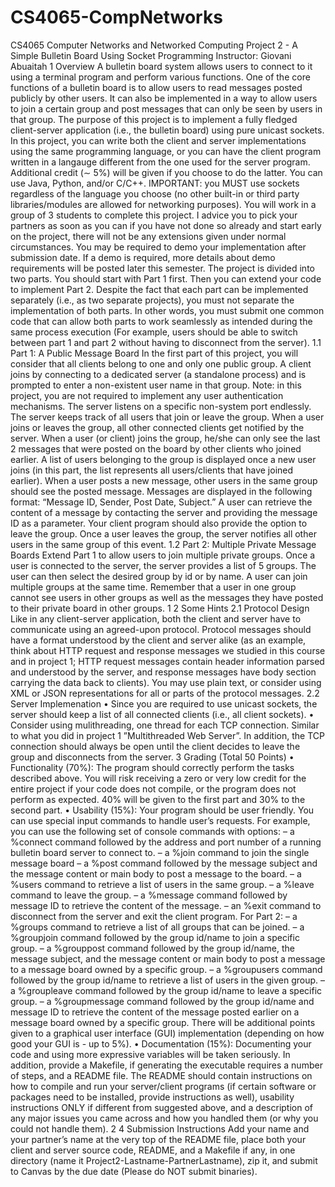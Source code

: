 # CS4065-CompNetworks
CS4065 Computer Networks and Networked Computing
Project 2 - A Simple Bulletin Board Using Socket Programming
Instructor: Giovani Abuaitah
1 Overview
A bulletin board system allows users to connect to it using a terminal program and perform various functions. One
of the core functions of a bulletin board is to allow users to read messages posted publicly by other users. It can also
be implemented in a way to allow users to join a certain group and post messages that can only be seen by users
in that group. The purpose of this project is to implement a fully fledged client-server application (i.e., the bulletin
board) using pure unicast sockets. In this project, you can write both the client and server implementations using
the same programming language, or you can have the client program written in a langauge different from the one
used for the server program. Additional credit (∼ 5%) will be given if you choose to do the latter. You can use
Java, Python, and/or C/C++. IMPORTANT: you MUST use sockets regardless of the language you choose
(no other built-in or third party libraries/modules are allowed for networking purposes). You will work in a group
of 3 students to complete this project. I advice you to pick your partners as soon as you can if you have not done
so already and start early on the project, there will not be any extensions given under normal circumstances. You
may be required to demo your implementation after submission date. If a demo is required, more details about
demo requirements will be posted later this semester.
The project is divided into two parts. You should start with Part 1 first. Then you can extend your code to
implement Part 2. Despite the fact that each part can be implemented separately (i.e., as two separate projects),
you must not separate the implementation of both parts. In other words, you must submit one common code that
can allow both parts to work seamlessly as intended during the same process execution (For example, users should
be able to switch between part 1 and part 2 without having to disconnect from the server).
1.1 Part 1: A Public Message Board
In the first part of this project, you will consider that all clients belong to one and only one public group. A client
joins by connecting to a dedicated server (a standalone process) and is prompted to enter a non-existent user name
in that group. Note: in this project, you are not required to implement any user authentication mechanisms. The
server listens on a specific non-system port endlessly. The server keeps track of all users that join or leave the group.
When a user joins or leaves the group, all other connected clients get notified by the server. When a user (or client)
joins the group, he/she can only see the last 2 messages that were posted on the board by other clients who joined
earlier. A list of users belonging to the group is displayed once a new user joins (in this part, the list represents all
users/clients that have joined earlier). When a user posts a new message, other users in the same group should see
the posted message. Messages are displayed in the following format: “Message ID, Sender, Post Date, Subject.” A
user can retrieve the content of a message by contacting the server and providing the message ID as a parameter.
Your client program should also provide the option to leave the group. Once a user leaves the group, the server
notifies all other users in the same group of this event.
1.2 Part 2: Multiple Private Message Boards
Extend Part 1 to allow users to join multiple private groups. Once a user is connected to the server, the server
provides a list of 5 groups. The user can then select the desired group by id or by name. A user can join multiple
groups at the same time. Remember that a user in one group cannot see users in other groups as well as the messages
they have posted to their private board in other groups.
1
2 Some Hints
2.1 Protocol Design
Like in any client-server application, both the client and server have to communicate using an agreed-upon protocol.
Protocol messages should have a format understood by the client and server alike (as an example, think about HTTP
request and response messages we studied in this course and in project 1; HTTP request messages contain header
information parsed and understood by the server, and response messages have body section carrying the data back
to clients). You may use plain text, or consider using XML or JSON representations for all or parts of the protocol
messages.
2.2 Server Implemenation
• Since you are required to use unicast sockets, the server should keep a list of all connected clients (i.e., all
client sockets).
• Consider using mulithreading, one thread for each TCP connection. Similar to what you did in project 1
”Multithreaded Web Server”. In addition, the TCP connection should always be open until the client decides
to leave the group and disconnects from the server.
3 Grading (Total 50 Points)
• Functionality (70%): The program should correctly perform the tasks described above. You will risk receiving
a zero or very low credit for the entire project if your code does not compile, or the program does not perform
as expected. 40% will be given to the first part and 30% to the second part.
• Usability (15%): Your program should be user friendly. You can use special input commands to handle user’s
requests. For example, you can use the following set of console commands with options:
– a %connect command followed by the address and port number of a running bulletin board server to
connect to.
– a %join command to join the single message board
– a %post command followed by the message subject and the message content or main body to post a
message to the board.
– a %users command to retrieve a list of users in the same group.
– a %leave command to leave the group.
– a %message command followed by message ID to retrieve the content of the message.
– an %exit command to disconnect from the server and exit the client program.
For Part 2:
– a %groups command to retrieve a list of all groups that can be joined.
– a %groupjoin command followed by the group id/name to join a specific group.
– a %grouppost command followed by the group id/name, the message subject, and the message content or
main body to post a message to a message board owned by a specific group.
– a %groupusers command followed by the group id/name to retrieve a list of users in the given group.
– a %groupleave command followed by the group id/name to leave a specific group.
– a %groupmessage command followed by the group id/name and message ID to retrieve the content of the
message posted earlier on a message board owned by a specific group.
There will be additional points given to a graphical user interface (GUI) implementation (depending on how
good your GUI is - up to 5%).
• Documentation (15%): Documenting your code and using more expressive variables will be taken seriously. In
addition, provide a Makefile, if generating the executable requires a number of steps, and a README file.
The README should contain instructions on how to compile and run your server/client programs (if certain
software or packages need to be installed, provide instructions as well), usability instructions ONLY if different
from suggested above, and a description of any major issues you came across and how you handled them (or
why you could not handle them).
2
4 Submission Instructions
Add your name and your partner’s name at the very top of the README file, place both your client and server
source code, README, and a Makefile if any, in one directory (name it Project2-Lastname-PartnerLastname), zip
it, and submit to Canvas by the due date (Please do NOT submit binaries).
